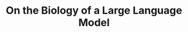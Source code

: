 ---
title: "On the Biology of a Large Language Model"
publication_date: 2025-03-27
authors:
  - title: Jack Lindsey
    organization: anthropic/_index
    note: Lead Contributor
  - title: Wes Gurnee
    organization: anthropic/_index
    note: Core Contributor
  - title: Emmanuel Ameisen
    organization: anthropic/_index
    note: Core Contributor
  - title: Brian Chen
    organization: anthropic/_index
    note: Core Contributor
  - title: Adam Pearce
    organization: anthropic/_index
    note: Core Contributor
  - title: Nicholas L. Turner
    organization: anthropic/_index
    note: Core Contributor
  - title: Craig Citro
    organization: anthropic/_index
    note: Core Contributor
  - title: David Abrahams
    organization: anthropic/_index
  - title: Shan Carter
    organization: anthropic/_index
  - title: Basil Hosmer
    organization: anthropic/_index
  - title: Jonathan Marcus
    organization: anthropic/_index
  - title: Michael Sklar
    organization: anthropic/_index
  - title: Adly Templeton
    organization: anthropic/_index
  - title: Trenton Bricken
    organization: anthropic/_index
  - title: Callum McDougall
    organization: anthropic/_index
    note: Work performed while at Anthropic
  - title: Hoagy Cunningham
    organization: anthropic/_index
  - title: Thomas Henighan
    organization: anthropic/_index
  - title: Adam Jermyn
    organization: anthropic/_index
  - title: Andy Jones
    organization: anthropic/_index
  - title: Andrew Persic
    organization: anthropic/_index
  - title: Zhenyi Qi
    organization: anthropic/_index
  - title: T. Ben Thompson
    organization: anthropic/_index
  - title: Sam Zimmerman
    organization: anthropic/_index
  - title: Kelley Rivoire
    organization: anthropic/_index
  - title: Thomas Conerly
    organization: anthropic/_index
  - title: Chris Olah
    organization: anthropic/_index
  - title: Joshua Batson
    organization: anthropic/_index
    note: Core Contributor, Correspondence to joshb@anthropic.com
categories:
  - ai/_index
tags:
  - large language models
  - AI ethics
  - constitutional AI
  - AI alignment
  - AI safety
  - AI transparency
resource_type: research paper
summary: |
  Large language models display impressive capabilities. However, for the most part, the mechanisms by which they do so are unknown. The black-box nature of models is increasingly unsatisfactory as they advance in intelligence and are deployed in a growing number of applications. Our goal is to reverse engineer how these models work on the inside, so we may better understand them and assess their fitness for purpose.

  The challenges we face in understanding language models resemble those faced by biologists. Living organisms are complex systems which have been sculpted by billions of years of evolution. While the basic principles of evolution are straightforward, the biological mechanisms it produces are spectacularly intricate. Likewise, while language models are generated by simple, human-designed training algorithms, the mechanisms born of these algorithms appear to be quite complex.
source_url: https://transformer-circuits.pub/2025/attribution-graphs/biology.html
source_organizations:
  - anthropic/_index
language: en
---